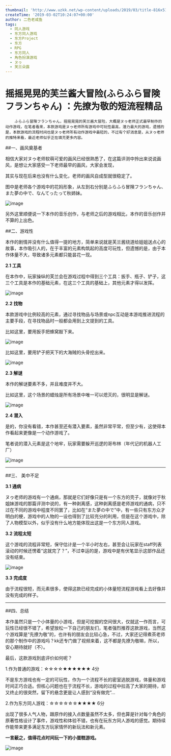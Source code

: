 ```yaml
---
thumbnail: 'http://www.uzkk.net/wp-content/uploads/2019/03/title-816x510.png'
createTime: '2019-03-02T10:24:07+00:00'
author: 二色老咸鱼
tags:
  - 同人游戏
  - 东方同人游戏
  - 东方Project
  - 东方
  - RPG
  - 东方同人
  - 角色扮演游戏
  - ヌゥ
  - 芙兰朵露
---
```


# 摇摇晃晃的芙兰酱大冒险(ふらふら冒険フランちゃん) ：先撩为敬的短流程精品

		ふらふら冒険フランちゃん，摇摇晃晃的芙兰酱大冒险，大概是ヌゥ老师正式最早制作的动作游戏，在笔者看来，本款游戏是ヌゥ老师所有游戏中可玩性最高，潜力最大的游戏，遗憾的是，本款游戏的流程时间也是ヌゥ老师所有动作游戏中最短的，不过有个好消息是，从ヌゥ老师的推特来看，最近老师似乎正在填充更多内容。

##一、画风奠基者

相信大家对ヌゥ老师软萌可爱的画风已经很熟悉了，在这篇评测中拎出来说说画风，是想让大家感受一下老师最早的画风，大家会发现，

其实与现在后来也没有什么变化，老师的画风自成型就很稳定了。

图中是老师各个游戏中的花妈形象，从左到右分别是ふらふら冒険フランちゃん、また夢の中で、なんてったって秋姉妹。

![image](http://www.uzkk.net/wp-content/uploads/2019/03/huama.jpg)

另外这里顺便说一下本作的音乐创作，与老师之后的游戏相比，本作的音乐创作并不算的上出色。

##二、游戏性

本作的剧情并没有什么值得一提的地方，简单来说就是芙兰酱绕道给姐姐送点心的故事，本作吸引人的，在于丰富的元素构筑起的高度可玩性，但遗憾的是，由于本作体量不大，导致诸多元素都只能昙花一现。

**2.1 工具**

在本作中，玩家操纵的芙兰会在游戏过程中得到三个工具：扳手、瓶子、铲子，这三个工具是本作的基础元素，在这三个工具的基础上，其他元素才得以发挥。

![image](http://www.uzkk.net/wp-content/uploads/2019/03/tool.jpg)

**2.2 找物**

本款游戏中比例较高的元素，通过寻找物品与场景或npc互动是本游戏推进流程的主要手段，在寻找物品时一般都会用到上文提到的工具。

比如这里，要用扳手把蜂窝敲下来。

![image](http://www.uzkk.net/wp-content/uploads/2019/03/usetool1.jpg)

比如这里，要用铲子把天下的大海贼的头骨挖出来。

![image](http://www.uzkk.net/wp-content/uploads/2019/03/usetool2.jpg)

**2.3 解谜**

本作的解谜要素不多，并且难度并不大。

比如这里，这个场景的蜡烛是所有场景中唯一可以熄灭的，很明显是解谜。

![image](http://www.uzkk.net/wp-content/uploads/2019/03/pluzze.jpg)

**2.4 潜入**

是的，你没有看错，本作甚至还有潜入要素，虽然非常平常，但至少有，这使得本作看起来更像是一个动作游戏了。

笔者说的潜入元素是这个地牢，玩家需要躲开巡逻的哥布林（年代记的机器人工厂）

![image](http://www.uzkk.net/wp-content/uploads/2019/03/escape.jpg)

---

##三、 美中不足

**3.1 通病**

ヌゥ老师的游戏有一个通病，那就是它们好像只是有一个东方的壳子，就像对于秋姐妹游戏的那篇评测中说的，有一种剥离感，这种剥离感是老师游戏的通病，只不过在不同的游戏中程度不同罢了，比如在“また夢の中で”中，有一些只有东方众才明白的梗，游戏中的人物的一设也得到了比较充分的利用，但是在这个游戏中，除了人物模型以外，似乎没有什么地方能体现出这是一个东方同人游戏。

**3.2 流程太短**

这个游戏的流程非常短，保守估计是一个半小时左右，甚至会让玩家在staff列表滚动的时候还愣着“这就完了？”，不过幸运的是，游戏中是有伏笔显示这部作品还没有结束。

![image](http://www.uzkk.net/wp-content/uploads/2019/03/fubi.jpg)

**3.3 完成度**

由于流程很短，而元素很多，使得这款已经完成的小体量短流程游戏看上去好像并没有完成的样子。

---

##四、总结

本作虽然只是一个小体量的小游戏，但是可挖掘的空间很大，仅就这一作而言，可玩性已经很不错了，希望放松一下自己的朋友们，笔者强烈推荐这款游戏，当然这个游戏算是“先撩为敬”的，也许有的朋友会比较心急，不过，大家还记得煮茶老师的那个制作中的游戏吗？kk还专门做了视频来着，这不都是先撩为敬嘛，所以，安心期待就好（不）。

最后，这款游戏到底评价如何呢？

1.作为普通的游戏：☆☆☆☆★★★★★★ 4分

不是东方游戏也有一定的可玩性，作为一个流程不长的密室逃脱游戏，体量和游戏时间正巧合适。但核心问题也在于流程不长，游戏的过程中拉高了大家的期待，却又终止的很突然，留下的悬念更是让人感到“没有做完”…

2.作为东方同人游戏：☆☆☆☆☆☆★★★★ 6分

出现了很多人气人物，跟原作的接入点数量虽然不太多，但也算是针对每个角色的原著性格设计了事件，游戏性和体验不错，也有在玩东方同人游戏的感觉。期待续作能带来更多满足东方玩家情怀的新玩法和新元素。

**一言蔽之，值得花点时间玩一下的小蛋糕游戏。**

![image](http://www.uzkk.net/wp-content/uploads/2019/03/title.png)

